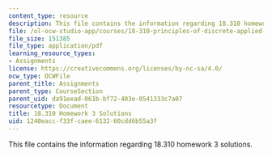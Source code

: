 ```yaml
---
content_type: resource
description: This file contains the information regarding 18.310 homework 3 solutions.
file: /ol-ocw-studio-app/courses/18-310-principles-of-discrete-applied-mathematics-fall-2013/1240eaccf33fcaee613260cdd6b55a3f_MIT18_310F13_Homework3Sol.pdf
file_size: 151385
file_type: application/pdf
learning_resource_types:
- Assignments
license: https://creativecommons.org/licenses/by-nc-sa/4.0/
ocw_type: OCWFile
parent_title: Assignments
parent_type: CourseSection
parent_uid: da91eead-061b-bf72-403e-0541333c7a07
resourcetype: Document
title: 18.310 Homework 3 Solutions
uid: 1240eacc-f33f-caee-6132-60cdd6b55a3f
---
```

This file contains the information regarding 18.310 homework 3 solutions.